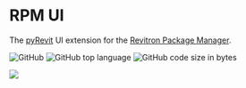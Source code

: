 # RPM UI

The [pyRevit](https://github.com/revitron/pyRevit) UI extension for the [Revitron Package Manager](https://github.com/revitron/rpm).

![GitHub](https://img.shields.io/github/license/revitron/rpm-ui?color=222222)
![GitHub top language](https://img.shields.io/github/languages/top/revitron/rpm-ui?color=222222)
![GitHub code size in bytes](https://img.shields.io/github/languages/code-size/revitron/rpm-ui?color=222222)

![](https://raw.githubusercontent.com/revitron/rpm/master/svg/rpm-readme.svg)